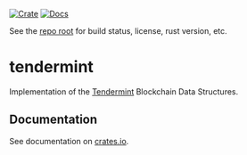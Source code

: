 [![Crate][crate-image]][crate-link]
[![Docs][docs-image]][docs-link]

See the [repo root](/) for build status, license, rust version, etc.

# tendermint

Implementation of the [Tendermint] Blockchain Data Structures.

## Documentation

See documentation on [crates.io][docs-link].

[//]: # (badges)

[crate-image]: https://img.shields.io/crates/v/tendermint.svg
[crate-link]: https://crates.io/crates/tendermint
[docs-image]: https://docs.rs/tendermint/badge.svg
[docs-link]: https://docs.rs/tendermint/

[//]: # (general links)

[Tendermint]: https://github.com/tendermint/tendermint
